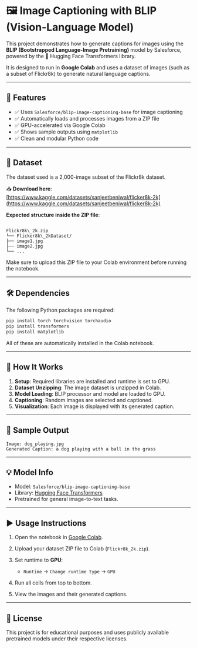 
# 🖼️ Image Captioning with BLIP (Vision-Language Model)

This project demonstrates how to generate captions for images using the **BLIP (Bootstrapped Language-Image Pretraining)** model by Salesforce, powered by the 🤗 Hugging Face Transformers library.

It is designed to run in **Google Colab** and uses a dataset of images (such as a subset of Flickr8k) to generate natural language captions.

---

## 📌 Features

- ✅ Uses `Salesforce/blip-image-captioning-base` for image captioning
- ✅ Automatically loads and processes images from a ZIP file
- ✅ GPU-accelerated via Google Colab
- ✅ Shows sample outputs using `matplotlib`
- ✅ Clean and modular Python code

---

## 📁 Dataset

The dataset used is a 2,000-image subset of the Flickr8k dataset.

📥 **Download here**:  
[https://www.kaggle.com/datasets/sanjeetbeniwal/flicker8k-2k](https://www.kaggle.com/datasets/sanjeetbeniwal/flicker8k-2k)

**Expected structure inside the ZIP file**:

```

Flickr8k\_2k.zip
└── Flicker8k\_2kDataset/
├── image1.jpg
├── image2.jpg
└── ...

````

Make sure to upload this ZIP file to your Colab environment before running the notebook.

---

## 🛠️ Dependencies

The following Python packages are required:

```bash
pip install torch torchvision torchaudio
pip install transformers
pip install matplotlib
````

All of these are automatically installed in the Colab notebook.

---

## 🚀 How It Works

1. **Setup**: Required libraries are installed and runtime is set to GPU.
2. **Dataset Unzipping**: The image dataset is unzipped in Colab.
3. **Model Loading**: BLIP processor and model are loaded to GPU.
4. **Captioning**: Random images are selected and captioned.
5. **Visualization**: Each image is displayed with its generated caption.

---

## 📸 Sample Output

```
Image: dog_playing.jpg
Generated Caption: a dog playing with a ball in the grass
```

---

## 💡 Model Info

* Model: `Salesforce/blip-image-captioning-base`
* Library: [Hugging Face Transformers](https://huggingface.co/docs/transformers/index)
* Pretrained for general image-to-text tasks.

---

## ▶️ Usage Instructions

1. Open the notebook in [Google Colab](https://colab.research.google.com/).
2. Upload your dataset ZIP file to Colab (`Flickr8k_2k.zip`).
3. Set runtime to **GPU**:

   * `Runtime` → `Change runtime type` → `GPU`
4. Run all cells from top to bottom.
5. View the images and their generated captions.

---

## 📄 License

This project is for educational purposes and uses publicly available pretrained models under their respective licenses.


